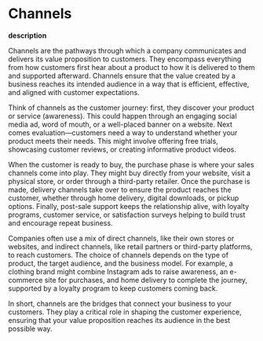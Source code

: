 # Channels

**description**

Channels are the pathways through which a company communicates and delivers its value proposition to customers. They encompass everything from how customers first hear about a product to how it is delivered to them and supported afterward. Channels ensure that the value created by a business reaches its intended audience in a way that is efficient, effective, and aligned with customer expectations.

Think of channels as the customer journey: first, they discover your product or service (awareness). This could happen through an engaging social media ad, word of mouth, or a well-placed banner on a website. Next comes evaluation—customers need a way to understand whether your product meets their needs. This might involve offering free trials, showcasing customer reviews, or creating informative product videos.

When the customer is ready to buy, the purchase phase is where your sales channels come into play. They might buy directly from your website, visit a physical store, or order through a third-party retailer. Once the purchase is made, delivery channels take over to ensure the product reaches the customer, whether through home delivery, digital downloads, or pickup options. Finally, post-sale support keeps the relationship alive, with loyalty programs, customer service, or satisfaction surveys helping to build trust and encourage repeat business.

Companies often use a mix of direct channels, like their own stores or websites, and indirect channels, like retail partners or third-party platforms, to reach customers. The choice of channels depends on the type of product, the target audience, and the business model. For example, a clothing brand might combine Instagram ads to raise awareness, an e-commerce site for purchases, and home delivery to complete the journey, supported by a loyalty program to keep customers coming back.

In short, channels are the bridges that connect your business to your customers. They play a critical role in shaping the customer experience, ensuring that your value proposition reaches its audience in the best possible way.